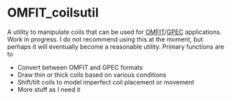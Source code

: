 # OMFIT_coilsutil

A utility to manipulate coils that can be used for [OMFIT](https://omfit.io/)/[GPEC](https://omfit.io/modules/mod_GPEC.html) applications. Work in progress. I do not recommend using this at the moment, but perhaps it will eventually become a reasonable utility. Primary functions are to 

- Convert between OMFIT and GPEC formats
- Draw thin or thick coils based on various conditions
- Shift/tilt coils to model imperfect coil placement or movement
- More stuff as I need it

